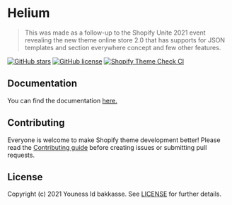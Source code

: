 # Helium 

> This was made as a follow-up to the Shopify Unite 2021 event revealing the new theme online store 2.0 that has supports for JSON templates and section everywhere concept and few other features.

[![GitHub stars](https://img.shields.io/github/stars/idbakkasse/workflow)](https://GitHub.com/idbakkasse/workflow/stargazers/)
[![GitHub license](https://img.shields.io/github/license/idbakkasse/workflow)](https://github.com/idbakkasse/workflow/blob/master/LICENSE)
[![Shopify Theme Check CI](https://github.com/idbakkasse/workflow/actions/workflows/theme-check-ci.yml/badge.svg)](https://github.com/idbakkasse/workflow/actions/workflows/theme-check-ci.yml)

## Documentation

You can find the documentation [here.](https://helium.idbakkasse.com)

## Contributing

Everyone is welcome to make Shopify theme development better! Please read the [Contributing guide](.github/CONTRIBUTING.md) before creating issues or submitting pull requests.

## License

Copyright (c) 2021 Youness Id bakkasse. See [LICENSE](/LICENSE) for further details.
